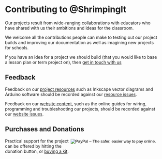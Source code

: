# Contributing to @ShrimpingIt

Our projects result from wide-ranging collaborations with educators who have shared with us their ambitions and ideas for the classroom. 

We welcome all the contributions people can make to testing out our project builds and improving our documentation as well as imagining new projects for schools.

If you have an idea for a project we should build (that you would like to base a lesson plan or term project on), then [get in touch with us](contact.html)

## Feedback

Feedback on our [project resources](https://github.com/ShrimpingIt/project/) such as Inkscape vector diagrams and Arduino software should be recorded against our [resource issues](https://github.com/ShrimpingIt/project/issues).

Feedback on our [website content](http://start.shrimping.it), such as the online guides for wiring, programming and troubleshooting our projects, should be recorded against our [website issues](https://github.com/ShrimpingIt/website_text/issues).

## Purchases and Donations

<div style="float:right" >
    <form action="https://www.paypal.com/cgi-bin/webscr" method="post" target="_top">
        <input type="hidden" name="cmd" value="_s-xclick" />
        <input type="hidden" name="hosted_button_id" value="8Q7DPJ7Z5YGBN" />
        <input type="image" src="https://www.paypalobjects.com/en_US/GB/i/btn/btn_donateCC_LG.gif" border="0" name="submit" alt="PayPal – The safer, easier way to pay online." />
        <img alt="" border="0" src="https://www.paypalobjects.com/en_GB/i/scr/pixel.gif" width="1" height="1" />
    </form>
</div>

Practical support for the project can be offered by hitting the donation button, or [buying a kit](/#kit).


